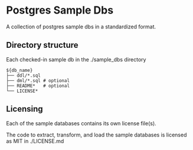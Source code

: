 # Postgres Sample Dbs

A collection of postgres sample dbs in a standardized format.

## Directory structure

Each checked-in sample db in the ./sample_dbs directory

```
${db_name}
├── ddl/*.sql
├── dml/*.sql # optional
├── README*   # optional
└── LICENSE*
```

## Licensing

Each of the sample databases contains its own license file(s).

The code to extract, transform, and load the sample databases is licensed as MIT in ./LICENSE.md
